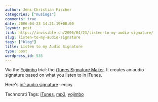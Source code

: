 ```yaml
---
author: Jens-Christian Fischer
categories: ["musings"]
comments: true
date: 2006-04-23 14:21:19+00:00
layout: post
link: https://invisible.ch/2006/04/23/listen-to-my-audio-signature/
slug: listen-to-my-audio-signature
tags: ["blog"]
title: Listen to my Audio Signature
type: post
wordpress_id: 533
---
```


Via the [Yojimbo][1] trial: the [iTunes Signature Maker][2]. It creates an audio signature based on what you listen to in iTunes.

Here's [jcf-audio signature](/wp-content/uploads/2006/04/jcf-audio-signature.mp3)- enjoy.

[1]: https://www.barebones.com/products/yojimbo/index.shtml
[2]: https://www.jasonfreeman.net/itsm/
[3]: /files/jcf-audio-signature.mp3



Technorati Tags: [iTunes](https://www.technorati.com/tag/iTunes), [mp3](https://www.technorati.com/tag/mp3), [yojimbo](https://www.technorati.com/tag/yojimbo)



